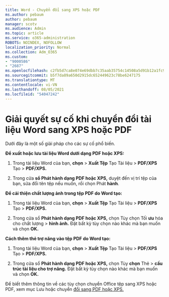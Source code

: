 ```yaml
---
title: Word - Chuyển đổi sang XPS hoặc PDF
ms.author: pebaum
author: pebaum
manager: scotv
ms.audience: Admin
ms.topic: article
ms.service: o365-administration
ROBOTS: NOINDEX, NOFOLLOW
localization_priority: Normal
ms.collection: Adm_O365
ms.custom:
- "9000586"
- "2687"
ms.openlocfilehash: c2fb5d7ca8e074e69dbb7c35aab35754c14508a5d91b12a1fc943fadda242040
ms.sourcegitcommit: b5f7da89a650d2915dc652449623c78be6247175
ms.translationtype: MT
ms.contentlocale: vi-VN
ms.lasthandoff: 08/05/2021
ms.locfileid: "54047242"
---
```

# <a name="resolve-issues-converting-a-word-document-to-xps-or-pdf"></a>Giải quyết sự cố khi chuyển đổi tài liệu Word sang XPS hoặc PDF

Dưới đây là một số giải pháp cho các sự cố phổ biến. 

**Để xuất hoặc lưu tài liệu Word dưới dạng PDF hoặc XPS:**

1. Trong tài liệu Word của bạn, **chọn**  >  **Xuất Tệp** Tạo Tài liệu  >  **PDF/XPS** Tạo  >  **PDF/XPS.**

2. Trong cửa **sổ Phát hành dạng PDF hoặc XPS,** duyệt đến vị trí tệp của bạn, sửa đổi tên tệp nếu muốn, rồi chọn Phát **hành**.

**Để cải thiện chất lượng ảnh trong tệp PDF do Word tạo:**

1. Trong tài liệu Word của bạn, **chọn**  >  **Xuất Tệp** Tạo Tài liệu  >  **PDF/XPS** Tạo  >  **PDF/XPS.**

2. Trong cửa sổ **Phát hành dạng PDF hoặc XPS,** chọn Tùy chọn Tối **ưu** hóa cho chất lượng  >  **hình ảnh.** Đặt bất kỳ tùy chọn nào khác mà bạn muốn và chọn **OK.** 

**Cách thêm thẻ trợ năng vào tệp PDF do Word tạo:**
 
1. Trong tài liệu Word của bạn, **chọn**  >  **Xuất Tệp** Tạo Tài liệu  >  **PDF/XPS** Tạo  >  **PDF/XPS.**

2. Trong cửa sổ **Phát hành dạng PDF hoặc XPS,** chọn Tùy **chọn** Thẻ  >  **cấu trúc tài liệu cho trợ năng.** Đặt bất kỳ tùy chọn nào khác mà bạn muốn và chọn **OK.**

Để biết thêm thông tin về các tùy chọn chuyển Office tệp sang XPS hoặc PDF, xem mục Lưu hoặc chuyển [đổi sang PDF hoặc XPS.](https://support.office.com/article/d85416c5-7d77-4fd6-a216-6f4bf7c7c110)